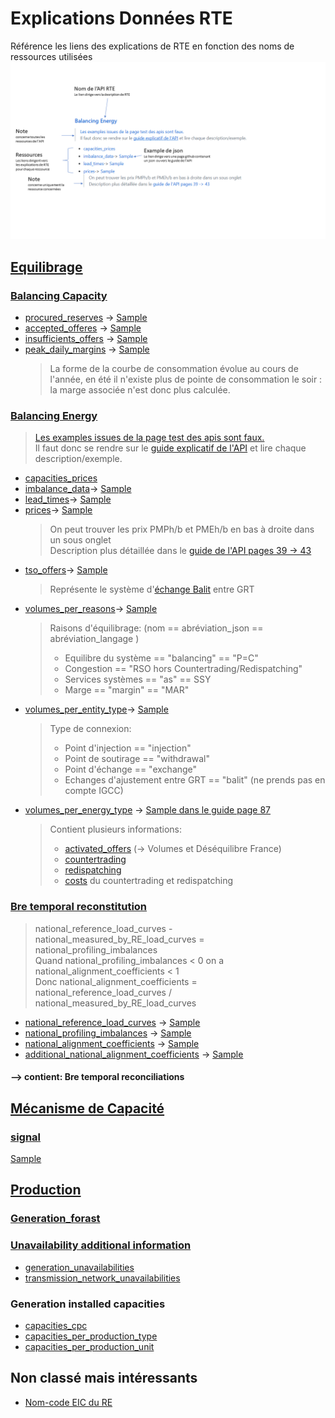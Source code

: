# Explications Données RTE
Référence les liens des explications de RTE en fonction des noms de ressources utilisées  
![Legende](./Legende_Explications.PNG)
## [Equilibrage](https://github.com/mathiaHa/MA-Analysis/tree/rteb/RTE/RTEData/rte_data_samples/Equilibrage) 

### [Balancing Capacity](https://data.rte-france.com/documents/20182/33794/user_guide/f10ac4c4-59c6-442e-9ddb-f44b72b9a8ed?version=1.1)

* [procured_reserves](http://clients.rte-france.com/lang/fr/clients_traders_fournisseurs/vie/reserve_ajustement.jsp) -> [Sample](./RTEData/rte_data_samples/Equilibrage/balancing_capacity/procured_reserves.json)
* [accepted_offeres](http://clients.rte-france.com/lang/fr/clients_traders_fournisseurs/vie/volume_journalier_energie_ajustement.jsp) -> [Sample](./RTEData/rte_data_samples/Equilibrage/balancing_capacity/accepted_offers.json)
* [insufficients_offers](http://clients.rte-france.com/lang/fr/clients_traders_fournisseurs/vie/mecanisme/histo/modesDegrades.jsp) -> [Sample](./RTEData/rte_data_samples/Equilibrage/balancing_capacity/insufficients_offers.json)
* [peak_daily_margins](http://clients.rte-france.com/lang/fr/clients_traders_fournisseurs/vie/mecanisme/jour/marges.jsp) -> [Sample](./RTEData/rte_data_samples/Equilibrage/balancing_capacity/peak_daily_margins.json)  
    > La forme de la courbe de consommation évolue au cours de l'année, en été il n'existe plus de pointe de consommation le soir : la marge associée n'est donc plus calculée.

### [Balancing Energy](https://data.rte-france.com/documents/20182/33858/user_guide/a6c21922-a2f6-4a05-83a9-b727f47dafa2?version=1.0)

> [Les examples issues de la page test des apis sont faux.](./RTEData/rte_data_samples/Equilibrage/balancing_energy)  
> Il faut donc se rendre sur le [guide explicatif de l'API](https://data.rte-france.com/documents/20182/33858/user_guide/a6c21922-a2f6-4a05-83a9-b727f47dafa2?version=1.0) et lire chaque description/exemple.

* [capacities_prices]()
* [imbalance_data](http://clients.rte-france.com/lang/fr/clients_traders_fournisseurs/vie/mecanisme/volumes_prix/pre.jsp)-> [Sample](./RTEData/rte_data_samples/Equilibrage/balancing_energy/imbalance_data.json)
* [lead_times](http://clients.rte-france.com/lang/fr/clients_traders_fournisseurs/vie/mecanisme/volumes_prix/DMO_Domin.jsp)-> [Sample](./RTEData/rte_data_samples/Equilibrage/balancing_energy/lead_times.json)
* [prices](https://clients.rte-france.com/lang/fr/visiteurs/vie/mecanisme/volumes_prix/equilibrage.jsp)-> [Sample](./RTEData/rte_data_samples/Equilibrage/balancing_energy/prices.json)
    > On peut trouver les prix PMPh/b et PMEh/b en bas à droite dans un sous onglet  
	> Description plus détaillée dans le [guide de l'API pages 39 -> 43](https://data.rte-france.com/documents/20182/33858/user_guide/a6c21922-a2f6-4a05-83a9-b727f47dafa2?version=1.0)
* [tso_offers](http://clients.rte-france.com/lang/fr/clients_traders_fournisseurs/vie/echanges_entre_GRT_PS_histo.jsp)-> [Sample](./RTEData/rte_data_samples/Equilibrage/balancing_energy/tso_offers.json)  
    > Représente le système d'[échange Balit](http://clients.rte-france.com/lang/fr/clients_traders_fournisseurs/vie/echanges_balit.jsp) entre GRT
* [volumes_per_reasons](http://clients.rte-france.com/lang/fr/clients_traders_fournisseurs/vie/mecanisme/volumes_prix/motif.jsp)-> [Sample](./RTEData/rte_data_samples/Equilibrage/balancing_energy/volumes_per_reasons.json)
	> Raisons d'équilibrage:  (nom == abréviation_json == abréviation_langage ) 
	> * Equilibre du système == "balancing" == "P=C"
	> * Congestion == "RSO hors Countertrading/Redispatching"
	> * Services systèmes == "as" == SSY
	> * Marge == "margin" == "MAR"
* [volumes_per_entity_type](http://clients.rte-france.com/lang/fr/clients_traders_fournisseurs/vie/mecanisme/volumes_prix/type_offre.jsp)-> [Sample](./RTEData/rte_data_samples/Equilibrage/balancing_energy/volumes_per_entity_type.json)
	> Type de connexion:
	> * Point d'injection == "injection"
	> * Point de soutirage == "withdrawal"
	> * Point d'échange == "exchange"
	> * Echanges d'ajustement entre GRT == "balit" (ne prends pas en compte IGCC)
* [volumes_per_energy_type](http://clients.rte-france.com/lang/fr/clients_traders_fournisseurs/vie/mecanisme/volumes_prix/equilibrage.jsp) -> [Sample dans le guide page 87](https://data.rte-france.com/documents/20182/33858/user_guide/a6c21922-a2f6-4a05-83a9-b727f47dafa2?version=1.0)
	> Contient plusieurs informations:
	> * [activated_offers](http://clients.rte-france.com/lang/fr/clients_traders_fournisseurs/vie/mecanisme/volumes_prix/equilibrage.jsp) (-> Volumes et Déséquilibre France)
	> * [countertrading](http://clients.rte-france.com/lang/fr/clients_traders_fournisseurs/vie/redispatch_countertrade_and_costs.jsp)
	> * [redispatching](http://clients.rte-france.com/lang/fr/clients_traders_fournisseurs/vie/redispatch_countertrade_and_costs.jsp)
	> * [costs](http://clients.rte-france.com/lang/fr/clients_traders_fournisseurs/vie/redispatch_countertrade_and_costs.jsp) du countertrading et redispatching
### [Bre temporal reconstitution](http://clients.rte-france.com/lang/fr/clients_traders_fournisseurs/vie/vie_reconst_flux.jsp)


> national_reference_load_curves - national_measured_by_RE_load_curves = national_profiling_imbalances  
> Quand national_profiling_imbalances < 0 on a national_alignment_coefficients < 1  
> Donc national_alignment_coefficients = national_reference_load_curves / national_measured_by_RE_load_curves  

* [national_reference_load_curves](http://clients.rte-france.com/lang/fr/clients_traders_fournisseurs/vie/vie_reconst_flux_C10.jsp) -> [Sample](./RTEData/rte_data_samples/Equilibrage/bre_imbalance_reconstitution/national_reference_load_curves.json)
* [national_profiling_imbalances](http://clients.rte-france.com/lang/fr/clients_traders_fournisseurs/vie/vie_reconst_flux_C11.jsp) -> [Sample](./RTEData/rte_data_samples/Equilibrage/bre_imbalance_reconstitution/national_profiling_imbalances.json)
* [national_alignment_coefficients](http://clients.rte-france.com/lang/fr/clients_traders_fournisseurs/vie/vie_reconst_flux_C12.jsp) -> [Sample](./RTEData/rte_data_samples/Equilibrage/bre_imbalance_reconstitution/national_alignment_coefficients.json)
* [additional_national_alignment_coefficients](http://clients.rte-france.com/lang/fr/clients_traders_fournisseurs/vie/vie_reconst_flux_C41.jsp) -> [Sample](./RTEData/rte_data_samples/Equilibrage/bre_imbalance_reconstitution/additional_national_alignment_coefficients.json)

#### --> contient: Bre temporal reconciliations

## [Mécanisme de Capacité](http://clients.rte-france.com/lang/fr/clients_traders_fournisseurs/vie/meca_capa/meca_capa.jsp)

### [signal](http://clients.rte-france.com/lang/fr/clients_traders_fournisseurs/vie/meca_capa/meca_capa_pp.jsp)
[Sample](./RTEData/rte_data_samples/Mecanisme_Capacite/signal/signals.json)

## [Production](https://github.com/mathiaHa/MA-Analysis/tree/rteb/RTE/RTEData/rte_data_samples/Production)

### [Generation_forast](http://clients.rte-france.com/lang/fr/clients_traders_fournisseurs/vie/prod/prevision_production.jsp)

### [Unavailability additional information](http://clients.rte-france.com/lang/fr/clients_traders_fournisseurs/vie/prod/indisponibilites.jsp)

* [generation_unavailabilities](http://clients.rte-france.com/lang/fr/clients_traders_fournisseurs/vie/prod/indisponibilites.jsp)
* [transmission_network_unavailabilities](http://clients.rte-france.com/lang/fr/clients_traders_fournisseurs/vie/prod/PMD_hebdo.jsp)

### Generation installed capacities

* [capacities_cpc](http://clients.rte-france.com/lang/fr/clients_traders_fournisseurs/vie/prod/parc_reference.jsp)
* [capacities_per_production_type](http://clients.rte-france.com/lang/fr/clients_traders_fournisseurs/vie/prod/realisation_production.jsp)
* [capacities_per_production_unit](http://clients.rte-france.com/lang/fr/clients_traders_fournisseurs/vie/prod/production_groupe.jsp)


## Non classé mais intéressants
* [Nom-code EIC du RE](http://clients.rte-france.com/lang/fr/clients_traders_fournisseurs/vie/meca_capa/meca_capa_rpc.jsp)